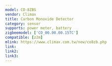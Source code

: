 ```yaml
---
model: CO-8ZBS
vendor: Climax
title: Carbon Monoxide Detector
category: sensor
supports: power meter, battery
zigbeemodel: ['CO_00.00.00.15TC']
compatible: [z2m]
mlink: https://www.climax.com.tw/new/co8zb.php
link: 
link2: 
link3: 
---
```



